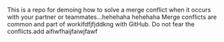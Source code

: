 This is a repo for demoing how to solve a merge conflict when it occurs with your partner or teammates...hehehaha
hehehaha
Merge conflicts are common and part of workifdfjfjddkng with GitHub. Do not fear the conflicts.add
aifiwfhaijfaiwjfawf
